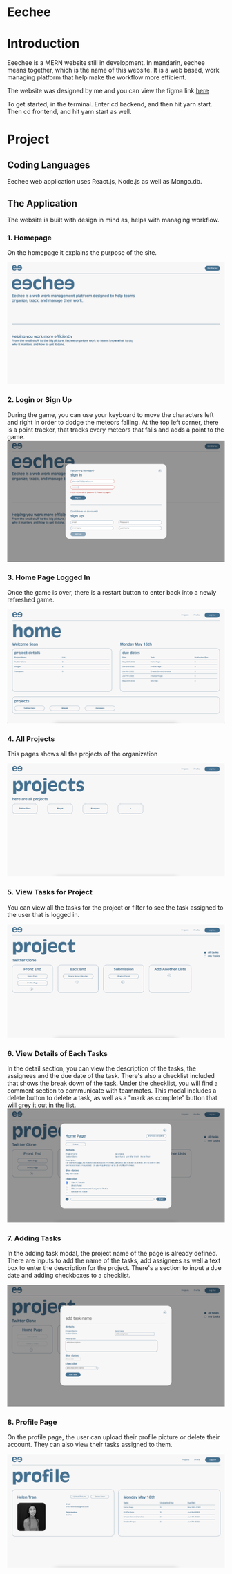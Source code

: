 # Eechee

# Introduction

Eeechee is a MERN website still in development. In mandarin, eechee means together, which is the name of this website. It is a web based, work managing platform that help make the workflow more efficient.

The website was designed by me and you can view the figma link [here](https://www.figma.com/file/YwhqtqvFeX9FdeYvBaHaLE/Eechee?node-id=3%3A4)

To get started, in the terminal. Enter cd backend, and then hit yarn start. Then cd frontend, and hit yarn start as well.

# Project

## Coding Languages

Eechee web application uses React.js, Node.js as well as Mongo.db.

## The Application

The website is built with design in mind as, helps with managing workflow.

### 1. Homepage

On the homepage it explains the purpose of the site.

![image](ScreenShots/HomePage.png)

### 2. Login or Sign Up

During the game, you can use your keyboard to move the characters left and right in order to dodge the meteors falling. At the top left corner, there is a point tracker, that tracks every meteors that falls and adds a point to the game.
![image](ScreenShots/SignIn.png)

### 3. Home Page Logged In

Once the game is over, there is a restart button to enter back into a newly refreshed game.

![image](ScreenShots/HomePage-SignIn.png)

### 4. All Projects

This pages shows all the projects of the organization

![image](ScreenShots/Projects.png)

### 5. View Tasks for Project

You can view all the tasks for the project or filter to see the task assigned to the user that is logged in.

![image](ScreenShots/ProjectPage.png)

### 6. View Details of Each Tasks

In the detail section, you can view the description of the tasks, the assignees and the due date of the task. There's also a checklist included that shows the break down of the task. Under the checklist, you will find a comment section to communicate with teammates. This modal includes a delete button to delete a task, as well as a "mark as complete" button that will grey it out in the list.
![image](ScreenShots/ViewTask.png)

### 7. Adding Tasks

In the adding task modal, the project name of the page is already defined. There are inputs to add the name of the tasks, add assignees as well a text box to enter the description for the project. There's a section to input a due date and adding checkboxes to a checklist.

![image](ScreenShots/AddingTask.png)

### 8. Profile Page

On the profile page, the user can upload their profile picture or delete their account. They can also view their tasks assigned to them.

![image](ScreenShots/ProfilePage.png)

